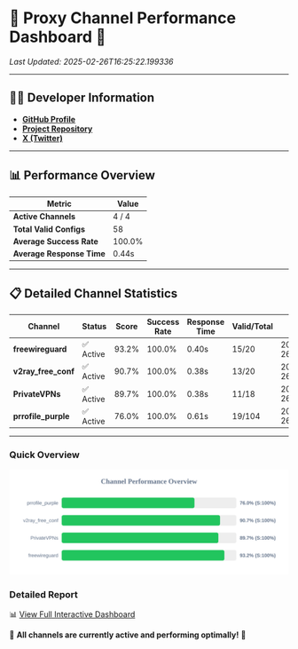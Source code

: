# 🌟 Proxy Channel Performance Dashboard 🌟

_Last Updated: 2025-02-26T16:25:22.199336_

---

## 👩‍💻 Developer Information

- **[GitHub Profile](https://github.com/4n0nymou3)**  
- **[Project Repository](https://github.com/4n0nymou3/multi-proxy-config-fetcher)**  
- **[X (Twitter)](https://x.com/4n0nymou3)**  

---

## 📊 Performance Overview

| Metric                | Value       |
|-----------------------|-------------|
| **Active Channels**   | 4 / 4       |
| **Total Valid Configs** | 58          |
| **Average Success Rate** | 100.0%      |
| **Average Response Time** | 0.44s       |

---

## 📋 Detailed Channel Statistics

| Channel          | Status     | Score  | Success Rate | Response Time | Valid/Total | Last Success               |
|------------------|------------|--------|--------------|---------------|-------------|----------------------------|
| **freewireguard**  | ✅ Active  | 93.2%  | 100.0% | 0.40s         | 15/20       | 2025-02-26T16:25:22.197625 |
| **v2ray_free_conf**  | ✅ Active  | 90.7%  | 100.0% | 0.38s         | 13/20       | 2025-02-26T16:25:21.361876 |
| **PrivateVPNs**  | ✅ Active  | 89.7%  | 100.0% | 0.38s         | 11/18       | 2025-02-26T16:25:21.775311 |
| **prrofile_purple**  | ✅ Active  | 76.0%  | 100.0% | 0.61s         | 19/104       | 2025-02-26T16:25:20.920527 |

---

### Quick Overview
<div align="center">
  <a href="https://raw.githubusercontent.com/nullluser/NullRepo/refs/heads/main/assets/channel_stats_chart.svg">
    <img src="https://raw.githubusercontent.com/nullluser/NullRepo/refs/heads/main/assets/channel_stats_chart.svg" alt="Source Performance Statistics" width="800">
  </a>
</div>

### Detailed Report
📊 [View Full Interactive Dashboard](https://htmlpreview.github.io/?https://github.com/nullluser/NullRepo/blob/main/assets/performance_report.html)

🎉 **All channels are currently active and performing optimally!** 🎉
